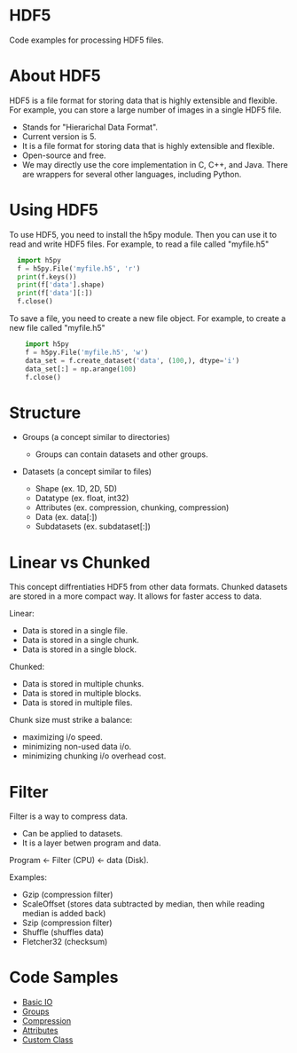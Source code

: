 # HDF5
Code examples for processing HDF5 files.

<h1>About HDF5 </h1>
HDF5 is a file format for storing data that is highly extensible and flexible.
For example, you can store a large number of images in a single HDF5 file.

* Stands for "Hierarichal Data Format".
* Current version is 5.
* It is a file format for storing data that is highly extensible and flexible.
* Open-source and free.
* We may directly use the core implementation in C, C++, and Java. There are wrappers for several other languages, including Python. 

<h1>Using HDF5 </h1>
To use HDF5, you need to install the h5py module.
Then you can use it to read and write HDF5 files.
For example, to read a file called "myfile.h5"

```Python
  import h5py
  f = h5py.File('myfile.h5', 'r')
  print(f.keys())
  print(f['data'].shape)
  print(f['data'][:])
  f.close()
```

To save a file, you need to create a new file object.
For example, to create a new file called "myfile.h5"

```Python
    import h5py
    f = h5py.File('myfile.h5', 'w')
    data_set = f.create_dataset('data', (100,), dtype='i')
    data_set[:] = np.arange(100)
    f.close()
```

<h1>Structure </h1>

* Groups (a concept similar to directories)
  - Groups can contain datasets and other groups.
  
* Datasets (a concept similar to files)
  - Shape (ex. 1D, 2D, 5D)
  - Datatype (ex. float, int32)
  - Attributes (ex. compression, chunking, compression)
  - Data (ex. data[:])
  - Subdatasets (ex. subdataset[:])

<h1>Linear vs Chunked </h1>
This concept diffrentiaties HDF5 from other data formats. 
Chunked datasets are stored in a more compact way.
It allows for faster access to data.

Linear:
  - Data is stored in a single file.
  - Data is stored in a single chunk.
  - Data is stored in a single block.

Chunked:
  - Data is stored in multiple chunks.
  - Data is stored in multiple blocks.
  - Data is stored in multiple files.

Chunk size must strike a balance:
 - maximizing i/o speed.
 - minimizing non-used data i/o.
 - minimizing chunking i/o overhead cost.

<h1>Filter</h1>

Filter is a way to compress data.
  - Can be applied to datasets.
  - It is a layer betwen program and data.

Program <- Filter (CPU) <- data (Disk).

Examples:
* Gzip (compression filter)
* ScaleOffset (stores data subtracted by median, then while reading median is added back)
* Szip (compression filter)
* Shuffle (shuffles data)
* Fletcher32 (checksum)

<h1>Code Samples</h1>

* <a href="https://github.com/djeada/Hdf5/blob/main/src/basic_io.py">Basic IO</a>
* <a href="https://github.com/djeada/Hdf5/blob/main/src/groups.py">Groups</a>
* <a href="https://github.com/djeada/Hdf5/blob/main/src/compression.py">Compression</a>
* <a href="https://github.com/djeada/Hdf5/blob/main/src/attributes.py">Attributes</a>
* <a href="https://github.com/djeada/Hdf5/blob/main/src/custom_class.py">Custom Class</a>
